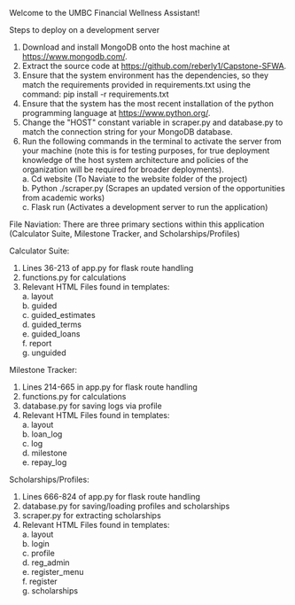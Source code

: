 Welcome to the UMBC Financial Wellness Assistant!

Steps to deploy on a development server
1.	Download and install MongoDB onto the host machine at https://www.mongodb.com/.
2.	Extract the source code at https://github.com/reberly1/Capstone-SFWA.
3.	Ensure that the system environment has the dependencies, so they match the requirements provided in requirements.txt using the command: pip install -r requirements.txt
4.	Ensure that the system has the most recent installation of the python programming language at https://www.python.org/.
5.	Change the "HOST" constant variable in scraper.py and database.py to match the connection string for your MongoDB database.
6.	Run the following commands in the terminal to activate the server from your machine (note this is for testing purposes, for true deployment knowledge of the host system architecture and policies of the organization will be required for broader deployments).  
a.	Cd website (To Naviate to the website folder of the project)  
b.	Python ./scraper.py (Scrapes an updated version of the opportunities from academic works)  
c.	Flask run (Activates a development server to run the application)  

File Naviation:
There are three primary sections within this application (Calculator Suite, Milestone Tracker, and Scholarships/Profiles)

Calculator Suite:
1. Lines 36-213 of app.py for flask route handling
2. functions.py for calculations
3. Relevant HTML Files found in templates:  
   a. layout    
   b. guided    
   c. guided_estimates    
   d. guided_terms   
   e. guided_loans    
   f. report    
   g. unguided     

Milestone Tracker: 
1. Lines 214-665 in app.py for flask route handling
2. functions.py for calculations
3. database.py for saving logs via profile
4. Relevant HTML Files found in templates:  
   a. layout    
   b. loan_log   
   c. log    
   d. milestone    
   e. repay_log    

Scholarships/Profiles:
1. Lines 666-824 of app.py for flask route handling
2. database.py for saving/loading profiles and scholarships
3. scraper.py for extracting scholarships
4. Relevant HTML Files found in templates:  
   a. layout  
   b. login  
   c. profile  
   d. reg_admin  
   e. register_menu  
   f. register   
   g. scholarships  
